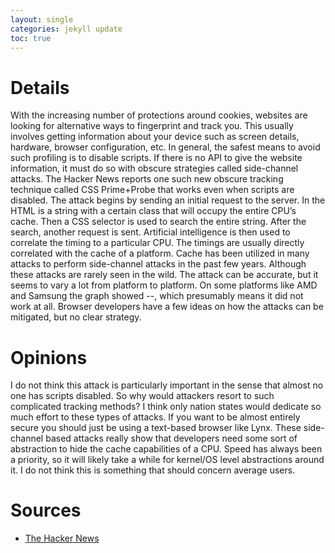```yaml
---
layout: single
categories: jekyll update
toc: true
---
```

# Details
With the increasing number of protections around cookies, websites are looking for alternative ways to fingerprint and track you. This usually involves getting information about your device such as screen details, hardware, browser configuration, etc. In general, the safest means to avoid such profiling is to disable scripts. If there is no API to give the website information, it must do so with obscure strategies called side-channel attacks. The Hacker News reports one such new obscure tracking technique called CSS Prime+Probe that works even when scripts are disabled.  The attack begins by sending an initial request to the server. In the HTML is a string with a certain class that will occupy the entire CPU’s cache. Then a CSS selector is used to search the entire string. After the search, another request is sent. Artificial intelligence is then used to correlate the timing to a particular CPU. The timings are usually directly correlated with the cache of a platform. Cache has been utilized in many attacks to perform side-channel attacks in the past few years. Although these attacks are rarely seen in the wild. The attack can be accurate, but it seems to vary a lot from platform to platform. On some platforms like AMD and Samsung the graph showed --, which presumably means it did not work at all.  Browser developers have a few ideas on how the attacks can be mitigated, but no clear strategy. 

# Opinions
I do not think this attack is particularly important in the sense that almost no one has scripts disabled. So why would attackers resort to such complicated tracking methods? I think only nation states would dedicate so much effort to these types of attacks. If you want to be almost entirely secure you should just be using a text-based browser like Lynx. These side-channel based attacks really show that developers need some sort of abstraction to hide the cache capabilities of a CPU. Speed has always been a priority, so it will likely take a while for kernel/OS level abstractions around it.  I do not think this is something that should concern average users.

# Sources
* [The Hacker News]( https://thehackernews.com/2021/03/new-browser-attack-allows-tracking.html)